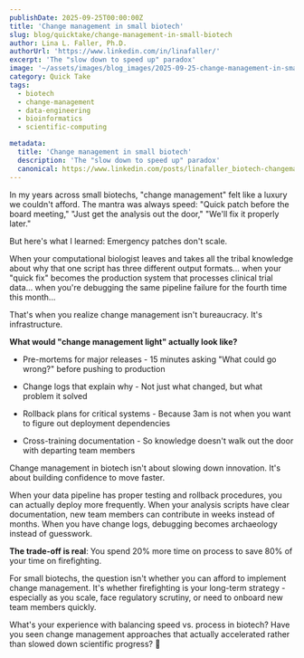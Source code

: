 ```yaml
---
publishDate: 2025-09-25T00:00:00Z
title: 'Change management in small biotech'
slug: blog/quicktake/change-management-in-small-biotech
author: Lina L. Faller, Ph.D.
authorUrl: 'https://www.linkedin.com/in/linafaller/'
excerpt: 'The "slow down to speed up" paradox'
image: '~/assets/images/blog_images/2025-09-25-change-management-in-small-biotech.png'
category: Quick Take
tags:
  - biotech
  - change-management
  - data-engineering
  - bioinformatics
  - scientific-computing

metadata:
  title: 'Change management in small biotech'
  description: 'The "slow down to speed up" paradox'
  canonical: https://www.linkedin.com/posts/linafaller_biotech-changemanagement-dataengineering-activity-7376948591686361088-iW8x?utm_source=share&utm_medium=member_desktop&rcm=ACoAAATZB5MBqJ_1K5vjD4H8pzXOCeXJAzwKjQs
---
```


In my years across small biotechs, "change management" felt like a luxury we couldn't afford. The mantra was always speed: "Quick patch before the board meeting," "Just get the analysis out the door," "We'll fix it properly later."

But here's what I learned: Emergency patches don't scale.

When your computational biologist leaves and takes all the tribal knowledge about why that one script has three different output formats... when your "quick fix" becomes the production system that processes clinical trial data... when you're debugging the same pipeline failure for the fourth time this month...

That's when you realize change management isn't bureaucracy. It's infrastructure.

**What would "change management light" actually look like?**

- Pre-mortems for major releases - 15 minutes asking "What could go wrong?" before pushing to production

- Change logs that explain why - Not just what changed, but what problem it solved

- Rollback plans for critical systems - Because 3am is not when you want to figure out deployment dependencies

- Cross-training documentation - So knowledge doesn't walk out the door with departing team members

Change management in biotech isn't about slowing down innovation. It's about building confidence to move faster.

When your data pipeline has proper testing and rollback procedures, you can actually deploy more frequently. When your analysis scripts have clear documentation, new team members can contribute in weeks instead of months. When you have change logs, debugging becomes archaeology instead of guesswork.

**The trade-off is real**: You spend 20% more time on process to save 80% of your time on firefighting.

For small biotechs, the question isn't whether you can afford to implement change management. It's whether firefighting is your long-term strategy - especially as you scale, face regulatory scrutiny, or need to onboard new team members quickly.

What's your experience with balancing speed vs. process in biotech? Have you seen change management approaches that actually accelerated rather than slowed down scientific progress? 🤔
